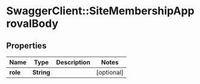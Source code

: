 # SwaggerClient::SiteMembershipApprovalBody

## Properties
Name | Type | Description | Notes
------------ | ------------- | ------------- | -------------
**role** | **String** |  | [optional] 


